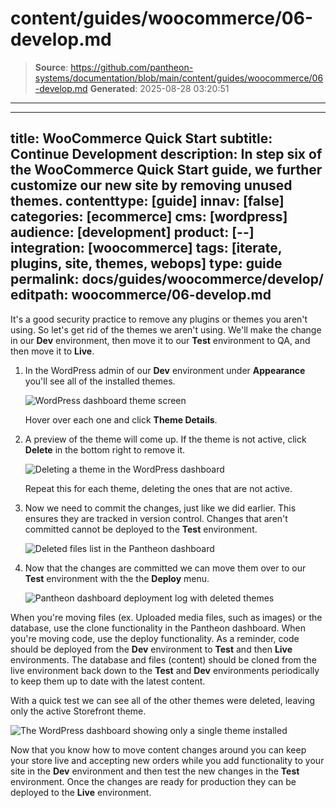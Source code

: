 # content/guides/woocommerce/06-develop.md

> **Source**: https://github.com/pantheon-systems/documentation/blob/main/content/guides/woocommerce/06-develop.md
> **Generated**: 2025-08-28 03:20:51

---

---
title: WooCommerce Quick Start
subtitle: Continue Development
description: In step six of the WooCommerce Quick Start guide, we further customize our new site by removing unused themes.
contenttype: [guide]
innav: [false]
categories: [ecommerce]
cms: [wordpress]
audience: [development]
product: [--]
integration: [woocommerce]
tags: [iterate, plugins, site, themes, webops]
type: guide
permalink: docs/guides/woocommerce/develop/
editpath: woocommerce/06-develop.md
---
It's a good security practice to remove any plugins or themes you aren't using. So let's get rid of the themes we aren't using. We'll make the change in our **<Icon icon="wrench" /> Dev** environment, then move it to our **<Icon icon="equalizer" /> Test** environment to QA, and then move it to **<Icon icon="wavePulse" /> Live**.

1. In the WordPress admin of our **<Icon icon="wrench" /> Dev** environment under **Appearance** you'll see all of the installed themes.

    ![WordPress dashboard theme screen](../../../images/guides/woocommerce/27-WordPress-dashboard-theme-list.png)

    Hover over each one and click **Theme Details**.

2. A preview of the theme will come up. If the theme is not active, click **Delete** in the bottom right to remove it.

    ![Deleting a theme in the WordPress dashboard](../../../images/guides/woocommerce/28-WordPress-dashboard-delete-theme.png)

    Repeat this for each theme, deleting the ones that are not active.

3. Now we need to commit the changes, just like we did earlier. This ensures they are tracked in version control. Changes that aren't committed cannot be deployed to the **<Icon icon="equalizer" /> Test** environment.

    ![Deleted files list in the Pantheon dashboard](../../../images/guides/woocommerce/29-Pantheon-dashboard-deleted-theme-file-changes.png)

4. Now that the changes are committed we can move them over to our **<Icon icon="equalizer" /> Test** environment with the the **<Icon icon="rotate" /> Deploy** menu.

    ![Pantheon dashboard deployment log with deleted themes](../../../images/guides/woocommerce/30-Pantheon-dashboard-deleted-theme-deployment.jpg)



  When you're moving files (ex. Uploaded media files, such as images) or the database, use the clone functionality in the Pantheon dashboard. When you're moving code, use the deploy functionality. As a reminder, code should be deployed from the **<Icon icon="wrench" /> Dev** environment to **<Icon icon="equalizer" /> Test** and then **<Icon icon="wavePulse" /> Live** environments. The database and files (content) should be cloned from the live environment back down to the **<Icon icon="equalizer" /> Test** and **<Icon icon="wrench" /> Dev** environments periodically to keep them up to date with the latest content.

  With a quick test we can see all of the other themes were deleted, leaving only the active  Storefront theme.

  ![The WordPress dashboard showing only a single theme installed](../../../images/guides/woocommerce/31-WordPress-dashboard-single-theme.png)

Now that you know how to move content changes around you can keep your store live and accepting new orders while you add functionality to your site in the **<Icon icon="wrench" /> Dev** environment and then test the new changes in the **<Icon icon="equalizer" /> Test** environment. Once the changes are ready for production they can be deployed to the **<Icon icon="wavePulse" /> Live** environment.
